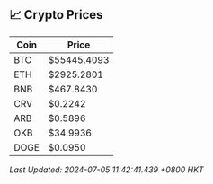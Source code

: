 ## 📈 Crypto Prices

| Coin | Price |
| ---- | ----- |
| BTC | $55445.4093 |
| ETH | $2925.2801 |
| BNB | $467.8430 |
| CRV | $0.2242 |
| ARB | $0.5896 |
| OKB | $34.9936 |
| DOGE | $0.0950 |

_Last Updated: 2024-07-05 11:42:41.439 +0800 HKT_